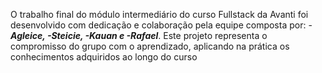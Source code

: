 O trabalho final do módulo intermediário do curso Fullstack da Avanti foi desenvolvido com dedicação e colaboração pela equipe composta por:
-***Agleice, -Steicie, -Kauan e -Rafael***. 
Este projeto representa o compromisso do grupo com o aprendizado, aplicando na prática os conhecimentos adquiridos ao longo do curso
